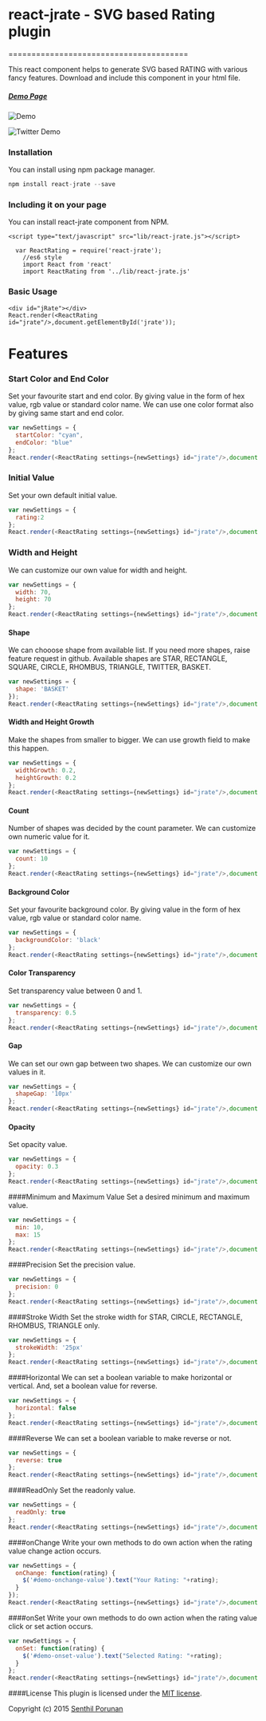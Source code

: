 # react-jrate - SVG based Rating plugin
=======================================

This react component helps to generate SVG based RATING with various fancy features. Download and include this component in your html file.

##### [Demo Page](http://www.toolitup.com/jRate.html)

![Demo](https://rawgit.com/senthilporunan/jRate/master/images/jRate-Star-Demo.gif)

![Twitter Demo](https://rawgit.com/senthilporunan/jRate/master/images/jRate-twitter-demo.gif)

### Installation

You can install using npm package manager.

```js
npm install react-jrate --save
```

### Including it on your page

You can install react-jrate component from NPM.
```
<script type="text/javascript" src="lib/react-jrate.js"></script>

  var ReactRating = require('react-jrate');
	//es6 style
	import React from 'react'
	import ReactRating from '../lib/react-jrate.js'
```
### Basic Usage
```
<div id="jRate"></div>
React.render(<ReactRating  id="jrate"/>,document.getElementById('jrate'));
```
# Features
### Start Color and End Color

Set your favourite start and end color. By giving value in the form of hex value, rgb value or standard color name. We can use one color format also by giving same start and end color.

```js
var newSettings = {
  startColor: "cyan",
  endColor: "blue"
};
React.render(<ReactRating settings={newSettings} id="jrate"/>,document.getElementById('jrate'));
```
### Initial Value
Set your own default initial value.
```js
var newSettings = {
  rating:2
};
React.render(<ReactRating settings={newSettings} id="jrate"/>,document.getElementById('jrate'));
```
### Width and Height
We can customize our own value for width and height.
```js
var newSettings = {
  width: 70,
  height: 70
};
React.render(<ReactRating settings={newSettings} id="jrate"/>,document.getElementById('jrate'));
```
#### Shape
We can chooose shape from available list. If you need more shapes, raise feature request in github. Available shapes are STAR, RECTANGLE, SQUARE, CIRCLE, RHOMBUS, TRIANGLE, TWITTER, BASKET.
```js
var newSettings = {
  shape: 'BASKET'
});
React.render(<ReactRating settings={newSettings} id="jrate"/>,document.getElementById('jrate'));
```
#### Width and Height Growth
Make the shapes from smaller to bigger. We can use growth field to make this happen.
```js
var newSettings = {
  widthGrowth: 0.2,
  heightGrowth: 0.2
};
React.render(<ReactRating settings={newSettings} id="jrate"/>,document.getElementById('jrate'));
```

#### Count
Number of shapes was decided by the count parameter. We can customize own numeric value for it.
```js
var newSettings = {
  count: 10
};
React.render(<ReactRating settings={newSettings} id="jrate"/>,document.getElementById('jrate'));
```
#### Background Color
Set your favourite background color. By giving value in the form of hex value, rgb value or standard color name.
```js
var newSettings = {
  backgroundColor: 'black'
};
React.render(<ReactRating settings={newSettings} id="jrate"/>,document.getElementById('jrate'));
```
#### Color Transparency
Set transparency value between 0 and 1.
```js
var newSettings = {
  transparency: 0.5
};
React.render(<ReactRating settings={newSettings} id="jrate"/>,document.getElementById('jrate'));
```
#### Gap
We can set our own gap between two shapes. We can customize our own values in it.
```js
var newSettings = {
  shapeGap: '10px'
};
React.render(<ReactRating settings={newSettings} id="jrate"/>,document.getElementById('jrate'));
```
#### Opacity
Set opacity value.
```js
var newSettings = {
  opacity: 0.3
};
React.render(<ReactRating settings={newSettings} id="jrate"/>,document.getElementById('jrate'));
```

####Minimum and Maximum Value
Set a desired minimum and maximum value.
```js
var newSettings = {
  min: 10,
  max: 15
};
React.render(<ReactRating settings={newSettings} id="jrate"/>,document.getElementById('jrate'));
```
####Precision
Set the precision value.
```js
var newSettings = {
  precision: 0
};
React.render(<ReactRating settings={newSettings} id="jrate"/>,document.getElementById('jrate'));
```
####Stroke Width
Set the stroke width for STAR, CIRCLE, RECTANGLE, RHOMBUS, TRIANGLE only.
```js
var newSettings = {
  strokeWidth: '25px'
};
React.render(<ReactRating settings={newSettings} id="jrate"/>,document.getElementById('jrate'));
```
####Horizontal
We can set a boolean variable to make horizontal or vertical. And, set a boolean value for reverse.
```js
var newSettings = {
  horizontal: false
};
React.render(<ReactRating settings={newSettings} id="jrate"/>,document.getElementById('jrate'));
```
####Reverse
We can set a boolean variable to make reverse or not.
```js
var newSettings = {
  reverse: true
};
React.render(<ReactRating settings={newSettings} id="jrate"/>,document.getElementById('jrate'));
```
####ReadOnly
Set the readonly value.
```js
var newSettings = {
  readOnly: true
};
React.render(<ReactRating settings={newSettings} id="jrate"/>,document.getElementById('jrate'));
```
####onChange
Write your own methods to do own action when the rating value change action occurs.
```js
var newSettings = {
  onChange: function(rating) {
    $('#demo-onchange-value').text("Your Rating: "+rating);
  }
});
React.render(<ReactRating settings={newSettings} id="jrate"/>,document.getElementById('jrate'));
```
####onSet
Write your own methods to do own action when the rating value click or set action occurs.
```js
var newSettings = {
  onSet: function(rating) {
    $('#demo-onset-value').text("Selected Rating: "+rating);
  }
};
React.render(<ReactRating settings={newSettings} id="jrate"/>,document.getElementById('jrate'));
```
####License
This plugin is licensed under the [MIT license](https://github.com/senthilporunan/jRate/blob/master/LICENSE).

Copyright (c) 2015 [Senthil Porunan](http://www.toolitup.com/)
